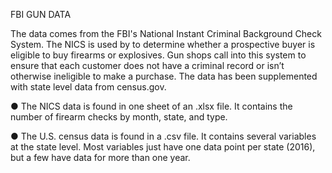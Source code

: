 FBI GUN DATA

The data comes from the FBI's
National Instant Criminal Background
Check System. The NICS is used by to
determine whether a prospective
buyer is eligible to buy firearms or
explosives. Gun shops call into this
system to ensure that each customer
does not have a criminal record or
isn’t otherwise ineligible to make a
purchase. The data has been
supplemented with state level data
from census.gov.

● The NICS data is found in one
sheet of an .xlsx file. It contains
the number of firearm checks by
month, state, and type.

● The U.S. census data is found
in a .csv file. It contains several
variables at the state level. Most
variables just have one data
point per state (2016), but a few
have data for more than one year.

